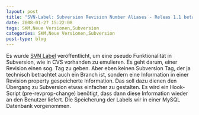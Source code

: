 ```yaml
---
layout: post
title: "SVN-Label: Subversion Revision Number Aliases - Releas 1.1 beta"
date: 2008-01-27 15:22:08
tags: SKM,Neue Versionen,Subversion
categories: SKM,Neue Versionen,Subversion
post-type: blog
---
```

Es wurde <a href="http://svnlabel.remynet.org/"  title="SVN Label">SVN Label</a> veröffentlicht, um eine pseudo Funktionalität in Subversion, wie in CVS vorhanden zu emulieren. Es geht darum, einer Revision einen sog. Tag zu geben. Aber eben keinen Subversion Tag, der ja technisch betrachtet auch ein Branch ist, sondern eine Information in einer Revision property gespeicherte Information. Das soll dazu dienen den Übergang zu Subversion etwas einfacher zu gestalten. Es wird ein Hook-Script (pre-revprop-change) benötigt, dass dann diese Information wieder an den Benutzer liefert. Die Speicherung der Labels wir in einer MySQL Datenbank vorgenommen.
